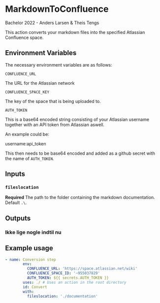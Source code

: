 # MarkdownToConfluence
Bachelor 2022 - Anders Larsen &amp; Theis Tengs

This action converts your markdown files into the specified Atlassian Confluence space.

## Environment Variables
The necessary environment variables are as follows: 

`CONFLUENCE_URL`

The URL for the Atlassian network

`CONFLUENCE_SPACE_KEY`

The key of the space that is being uploaded to.

`AUTH_TOKEN`

This is a base64 encoded string consisting of your Atlassian username together with an API token from Atlassian aswell.

An example could be:

username:api_token

This then needs to be base64 encoded and added as a github secret with the name of `AUTH_TOKEN`.
## Inputs

### `fileslocation`

**Required** The path to the folder containing the markdown documentation. Default `.\`.

## Outputs

### Ikke lige nogle indtil nu
## Example usage

```yaml
- name: Conversion step
        env:
          CONFLUENCE_URL: 'https://space.atlassian.net/wiki'
          CONFLUENCE_SPACE_ID: '~955037829'
          AUTH_TOKEN: ${{ secrets.AUTH_TOKEN }}
        uses: ./ # Uses an action in the root directory
        id: Convert
        with:
          fileslocation: './documentation'
```
